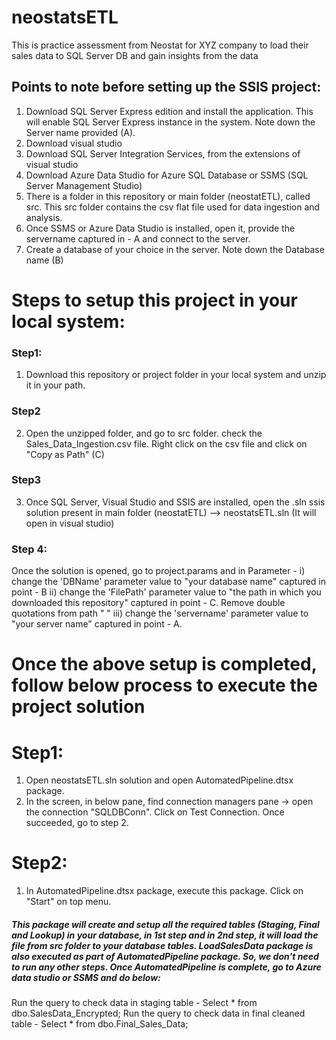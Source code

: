 # neostatsETL
This is practice assessment from Neostat for XYZ company to load their sales data to SQL Server DB and gain insights from the data

## Points to note before setting up the SSIS project:
1. Download SQL Server Express edition and install the application. This will enable SQL Server Express instance in the system. Note down the Server name provided (A).
2. Download visual studio
3. Download SQL Server Integration Services, from the extensions of visual studio
4. Download Azure Data Studio for Azure SQL Database or SSMS (SQL Server Management Studio)
5. There is a folder in this repository or main folder (neostatETL), called src. This src folder contains the csv flat file used for data ingestion and analysis.
6. Once SSMS or Azure Data Studio is installed, open it, provide the servername captured in - A and connect to the server. 
7. Create a database of your choice in the server. Note down the Database name (B)

# Steps to setup this project in your local system:

### Step1: 
1. Download this repository or project folder in your local system and unzip it in your path.
### Step2
2. Open the unzipped folder, and go to src folder. check the Sales_Data_Ingestion.csv file. Right click on the csv file and click on "Copy as Path" (C)
### Step3
3. Once SQL Server, Visual Studio and SSIS are installed, 
open the .sln ssis solution present in main folder (neostatETL) --> neostatsETL.sln (It will open in visual studio)
### Step 4:
Once the solution is opened, go to project.params and in Parameter - 
i) change the 'DBName' parameter value to "your database name" captured in point - B
ii) change the 'FilePath' parameter value to "the path in which you downloaded this repository" captured in point - C. Remove double quotations from path " "
iii) change the 'servername' parameter value to "your server name" captured in point - A.

# Once the above setup is completed, follow below process to execute the project solution
# Step1:
1. Open neostatsETL.sln solution and open AutomatedPipeline.dtsx package.
2. In the screen, in below pane, find connection managers pane -> open the connection "SQLDBConn". Click on Test Connection. Once succeeded, go to step 2.
# Step2:
1. In AutomatedPipeline.dtsx package, execute this package. Click on "Start" on top menu.

##### This package will create and setup all the required tables (Staging, Final and Lookup) in your database, in 1st step and in 2nd step, it will load the file from src folder to your database tables. LoadSalesData package is also executed as part of AutomatedPipeline package. So, we don't need to run any other steps. Once AutomatedPipeline is complete, go to Azure data studio or SSMS and do below:
Run the query to check data in staging table - Select * from dbo.SalesData_Encrypted;
Run the query to check data in final cleaned table - Select * from dbo.Final_Sales_Data;


